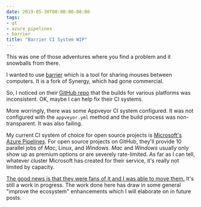 ```yaml
---
date: 2019-05-30T00:00:00-08:00
tags:
- qt
- azure_pipelines
- barrier
title: "Barrier CI System WIP"
---
```


This was one of those adventures where you find a problem and it snowballs from there.

I wanted to use [barrier][barrier] which is a tool for sharing mouses between computers. It is a fork of Synergy, which had gone commercial.

So, I noticed on their [GitHub repo][barrier] that the builds for various platforms was inconsistent. OK, maybe I can help fix their CI systems. 

More worringly, there was some Appveyor CI system configured. It was not configured with the `appveyor.yml` method and the build process was non-transparent. It was also failing.

My current CI system of choice for open source projects is [Microsoft's Azure Pipelines][ap]. For open source projects on GitHub, they'll provide 10 parallel jobs of *Mac*, Linux, and *Windows*. *Mac* and *Windows* usually only show up as premium options or are severely rate-limited. As far as I can tell, whatever cluster Microsoft has created for their service, it's really not limited by capacity. 

[The good news is that they were fans of it and I was able to move them.][barrier_move_azp] It's still a work in progress. The work done here has draw in some general "improve the ecosystem" enhancements which I will elaborate on in future posts.

[barrier]: https://github.com/debauchee/barrier/
[ap]: https://azure.microsoft.com/en-us/services/devops/pipelines/
[barrier_move_azp]: https://github.com/debauchee/barrier/issues/293